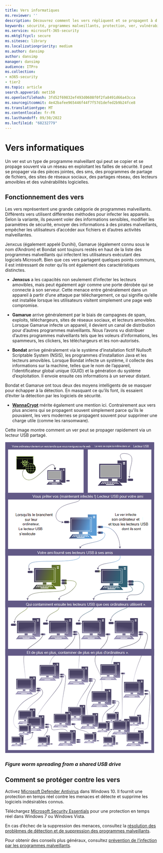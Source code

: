 ```yaml
---
title: Vers informatiques
ms.reviewer: ''
description: Découvrez comment les vers répliquent et se propagent à d’autres ordinateurs ou réseaux. Découvrez les vers les plus populaires et les étapes à suivre pour les arrêter.
keywords: sécurité, programmes malveillants, protection, ver, vulnérabilités, infecter, voler, Jenxcus, Gamarue, Bondat, WannaCrypt, WDSI, MMPC, Centre de protection Microsoft contre les programmes malveillants, vers, types de programmes malveillants, propagation des menaces, publipostage en masse, analyse IP
ms.service: microsoft-365-security
ms.mktglfcycl: secure
ms.sitesec: library
ms.localizationpriority: medium
ms.author: dansimp
author: dansimp
manager: dansimp
audience: ITPro
ms.collection:
- m365-security
- tier2
ms.topic: article
search.appverid: met150
ms.openlocfilehash: 3fd52f69832ef493d0608f0f2fa8491d66a43cca
ms.sourcegitcommit: 4e42bafee965446f44f7f57d1defed2b9b24fce8
ms.translationtype: MT
ms.contentlocale: fr-FR
ms.lasthandoff: 09/30/2022
ms.locfileid: "68232779"
---
```

# <a name="worms"></a>Vers informatiques

Un ver est un type de programme malveillant qui peut se copier et se propage souvent via un réseau en exploitant les failles de sécurité. Il peut se propager via des pièces jointes, des sms, des programmes de partage de fichiers, des sites de réseaux sociaux, des partages réseau, des lecteurs amovibles et des vulnérabilités logicielles.

## <a name="how-worms-work"></a>Fonctionnement des vers

Les vers représentent une grande catégorie de programmes malveillants. Différents vers utilisent différentes méthodes pour infecter les appareils. Selon la variante, ils peuvent voler des informations sensibles, modifier les paramètres de sécurité, envoyer des informations à des pirates malveillants, empêcher les utilisateurs d’accéder aux fichiers et d’autres activités malveillantes.

Jenxcus (également appelé Dunihi), Gamarue (également connu sous le nom d’Androm) et Bondat sont toujours restés en haut de la liste des programmes malveillants qui infectent les utilisateurs exécutant des logiciels Microsoft. Bien que ces vers partagent quelques points communs, il est intéressant de noter qu’ils ont également des caractéristiques distinctes.

* **Jenxcus** a les capacités non seulement d’infecter les lecteurs amovibles, mais peut également agir comme une porte dérobée qui se connecte à son serveur. Cette menace entre généralement dans un appareil à partir d’une attaque par téléchargement, ce qui signifie qu’elle est installée lorsque les utilisateurs visitent simplement une page web compromise.

* **Gamarue** arrive généralement par le biais de campagnes de spam, exploits, téléchargeurs, sites de réseaux sociaux, et lecteurs amovibles. Lorsque Gamarue infecte un appareil, il devient un canal de distribution pour d’autres programmes malveillants. Nous l’avons vu distribuer d’autres programmes malveillants tels que les voleurs d’informations, les spammeurs, les clickers, les téléchargeurs et les non-autorisés.

* **Bondat** arrive généralement via le système d’installation fictif Nullsoft Scriptable System (NSIS), les programmes d’installation Java et les lecteurs amovibles. Lorsque Bondat infecte un système, il collecte des informations sur la machine, telles que le nom de l’appareil, l’identificateur global unique (GUID) et la génération du système d’exploitation. Il envoie ensuite ces informations à un serveur distant.

Bondat et Gamarue ont tous deux des moyens intelligents de se masquer pour échapper à la détection. En masquant ce qu’ils font, ils essaient d’éviter la détection par les logiciels de sécurité.

* [**WannaCrypt**](https://www.microsoft.com/wdsi/threats/malware-encyclopedia-description?Name=Ransom:Win32/WannaCrypt) mérite également une mention ici. Contrairement aux vers plus anciens qui se propagent souvent simplement parce qu’ils le pouvaient, les vers modernes se propagent souvent pour supprimer une charge utile (comme les ransomware).

Cette image montre comment un ver peut se propager rapidement via un lecteur USB partagé.

![Exemple de ver.](../../media/security-intelligence-images/worm-usb-flight.png) 

### <a name="figure-worm-spreading-from-a-shared-usb-drive"></a>*Figure worm spreading from a shared USB drive*

## <a name="how-to-protect-against-worms"></a>Comment se protéger contre les vers

Activez [Microsoft Defender Antivirus](/microsoft-365/security/defender-endpoint/microsoft-defender-antivirus-in-windows-10) dans Windows 10. Il fournit une protection en temps réel contre les menaces et détecte et supprime les logiciels indésirables connus.

Téléchargez [Microsoft Security Essentials](https://www.microsoft.com/download/details.aspx?id=5201) pour une protection en temps réel dans Windows 7 ou Windows Vista.

En cas d’échec de la suppression des menaces, consultez la [résolution des problèmes de détection et de suppression des programmes malveillants](https://www.microsoft.com/wdsi/help/troubleshooting-infection).

Pour obtenir des conseils plus généraux, consultez [prévention de l’infection par les programmes malveillants](/microsoft-365/security/defender-endpoint/prevent-malware-infection).
